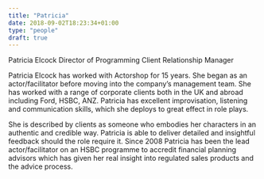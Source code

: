 ```yaml
---
title: "Patricia"
date: 2018-09-02T18:23:34+01:00
type: "people"
draft: true
---
```


Patricia Elcock
Director of Programming
Client Relationship Manager

Patricia Elcock has worked with Actorshop for 15 years. She began as an actor/facilitator before moving into the company’s management team. She has worked with a range of corporate clients both in the UK and abroad including Ford, HSBC, ANZ. Patricia has excellent improvisation, listening and communication skills, which she deploys to great effect in role plays.

She is described by clients as someone who embodies her characters in an authentic and credible way. Patricia is able to deliver detailed and insightful feedback should the role require it. Since 2008 Patricia has been the lead actor/facilitator on an HSBC programme to accredit financial planning advisors which has given her real insight into regulated sales products and the advice process.
